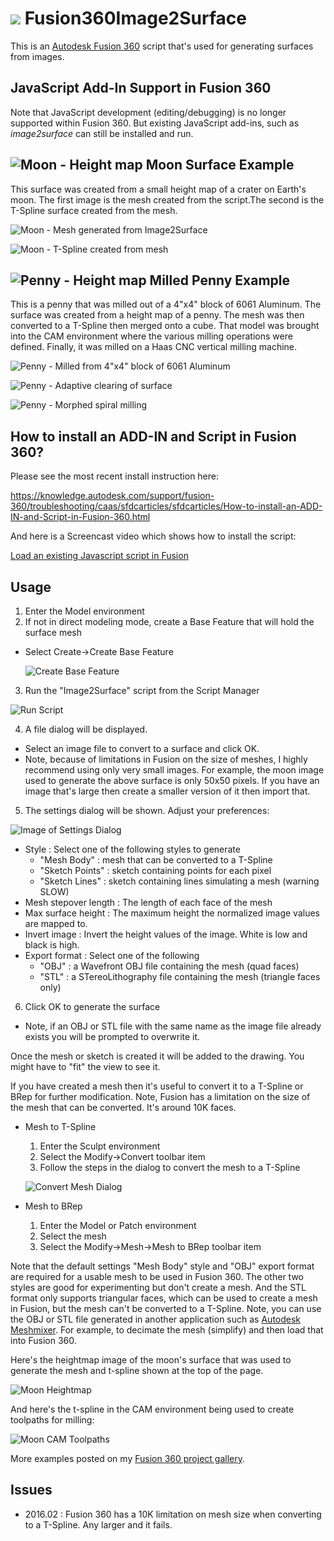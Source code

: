 # ![](./resources/32x32.png) Fusion360Image2Surface

This is an [Autodesk Fusion 360](http://fusion360.autodesk.com/) script that's used for generating surfaces from images.

## JavaScript Add-In Support in Fusion 360

Note that JavaScript development (editing/debugging) is no longer supported within Fusion 360. But existing JavaScript add-ins, such as *image2surface* can still be installed and run.

## ![Moon - Height map](./resources/MoonHeightmap.jpg) Moon Surface Example

This surface was created from a small height map of a crater on Earth's moon. The first image is the mesh created from the script.The second is the T-Spline surface created from the mesh.

![Moon - Mesh generated from Image2Surface](./resources/MoonMesh.png)

![Moon - T-Spline created from mesh](./resources/MoonTSpline.png)

## ![Penny - Height map](./resources/penny_depthmap_500-sm.jpg) Milled Penny Example

This is a penny that was milled out of a 4"x4" block of 6061 Aluminum. The surface was created from a height map of a penny. The mesh was then converted to a T-Spline then merged onto a cube.  That model was brought into the CAM environment where the various milling operations were defined.  Finally, it was milled on a Haas CNC vertical milling machine.

![Penny - Milled from 4"x4" block of 6061 Aluminum](./resources/Penny_CNC_Size_-_IMG_3813-sm.jpg)

![Penny - Adaptive clearing of surface](./resources/Penny_F360CAMAdaptive3D.jpg)

![Penny - Morphed spiral milling](./resources/Penny_F360CAMMorphedSpiral3D.jpg)

## How to install an ADD-IN and Script in Fusion 360?

Please see the most recent install instruction here:

https://knowledge.autodesk.com/support/fusion-360/troubleshooting/caas/sfdcarticles/sfdcarticles/How-to-install-an-ADD-IN-and-Script-in-Fusion-360.html

And here is a Screencast video which shows how to install the script:

[Load an existing Javascript script in Fusion](https://knowledge.autodesk.com/community/screencast/b5f14cfe-e117-496d-a767-0ed801ee9b48)

## Usage

1. Enter the Model environment
2. If not in direct modeling mode, create a Base Feature that will hold the surface mesh
  - Select Create->Create Base Feature

    ![Create Base Feature](./resources/CreateBaseFeature.png)

3. Run the "Image2Surface" script from the Script Manager

  ![Run Script](./resources/ScriptsAndAdd-Ins.png)

4. A file dialog will be displayed.
  - Select an image file to convert to a surface and click OK.
  - Note, because of limitations in Fusion on the size of meshes, I highly recommend using only very small images. For example, the moon image used to generate the above surface is only 50x50 pixels. If you have an image that's large then create a smaller version of it then import that.

5. The settings dialog will be shown.  Adjust your preferences:

  ![Image of Settings Dialog](./resources/SettingsDialog.png)

  - Style : Select one of the following styles to generate
    - "Mesh Body" : mesh that can be converted to a T-Spline
    - "Sketch Points" : sketch containing points for each pixel
    - "Sketch Lines" : sketch containing lines simulating a mesh (warning SLOW)
  - Mesh stepover length : The length of each face of the mesh
  - Max surface height : The maximum height the normalized image values are mapped to.
  - Invert image : Invert the height values of the image.  White is low and black is high.
  - Export format : Select one of the following
    - "OBJ" : a Wavefront OBJ file containing the mesh (quad faces)
    - "STL" : a STereoLithography file containing the mesh (triangle faces only)
6. Click OK to generate the surface
  - Note, if an OBJ or STL file with the same name as the image file already exists you will be prompted to overwrite it.

Once the mesh or sketch is created it will be added to the drawing. You might have to "fit" the view to see it.

If you have created a mesh then it's useful to convert it to a T-Spline or BRep for further modification.  Note, Fusion has a limitation on the size of the mesh that can be converted.  It's around 10K faces.

- Mesh to T-Spline

  1. Enter the Sculpt environment
  2. Select the Modify->Convert toolbar item
  3. Follow the steps in the dialog to convert the mesh to a T-Spline

    ![Convert Mesh Dialog](./resources/ConvertMeshToTSpline.png)

- Mesh to BRep

  1. Enter the Model or Patch environment
  2. Select the mesh
  3. Select the Modify->Mesh->Mesh to BRep toolbar item

Note that the default settings "Mesh Body" style and "OBJ" export format are required for a usable mesh to be used in Fusion 360.  The other two styles are good for experimenting but don't create a mesh.  And the STL format only supports triangular faces, which can be used to create a mesh in Fusion, but the mesh can't be converted to a T-Spline. Note, you can use the OBJ or STL file generated in another application such as [Autodesk Meshmixer](http://www.meshmixer.com/). For example, to decimate the mesh (simplify) and then load that into Fusion 360.

Here's the heightmap image of the moon's surface that was used to generate the mesh and t-spline shown at the top of the page.

![Moon Heightmap](./resources/MoonHeightmap.jpg)

And here's the t-spline in the CAM environment being used to create toolpaths for milling:

![Moon CAM Toolpaths](./resources/MoonCAMToolpaths.png)

More examples posted on my [Fusion 360 project gallery](https://fusion360.autodesk.com/users/hans-kellner).

## Issues

- 2016.02 : Fusion 360 has a 10K limitation on mesh size when converting to a T-Spline.  Any larger and it fails.

